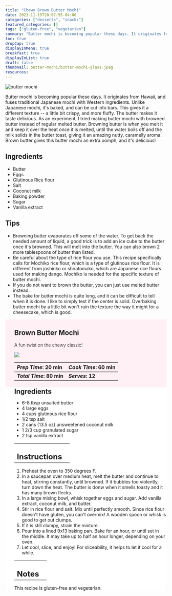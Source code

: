 ```yaml
---
title: "Chewy Brown Butter Mochi"
date: 2023-11-15T20:07:55-04:00
categories: ["desserts", "snacks"]
featured_categories: []
tags: ["gluten-free", "vegetarian"]
summary: "Butter mochi is becoming popular these days. It originates from Hawaii, and fuses traditional Japanese mochi with Western ingredients. Unlike Japanese mochi, it's baked, and can be cut into bars. This gives it a different texture -- a little bit crispy, and more fluffy."
toc: true
dropCap: true
displayInMenu: true
breakfast: true
displayInList: true
draft: false
thumbnail: butter-mochi/butter-mochi-glass.jpeg
resources:
---
```


![butter mochi](../../butter-mochi/butter-mochi-glass.jpeg)

Butter mochi is becoming popular these days. It originates from Hawaii, and fuses traditional Japanese mochi with Western ingredients. Unlike Japanese mochi, it's baked, and can be cut into bars. This gives it a different texture -- a little bit crispy, and more fluffy. The butter makes it taste delicious. As an experiment, I tried making butter mochi with browned butter instead of regular melted butter. Browning butter is when you melt it and keep it over the heat once it is melted, until the water boils off and the milk solids in the butter toast, giving it an amazing nutty, caramelly aroma. Brown butter gives this butter mochi an extra oomph, and it's delicious!

## Ingredients

- Butter
- Eggs
- Glutinous Rice flour
- Salt
- Coconut milk
- Baking powder
- Sugar
- Vanilla extract

## Tips

- Browning butter evaporates off some of the water. To get back the needed amount of liquid, a good trick is to add an ice cube to the butter once it's browned. This will melt into the butter. You can also brown 2 more tablespoons of butter than listed.
- Be careful about the type of rice flour you use. This recipe specifically calls for Mochiko rice flour, which is a type of glutinous rice flour. It is different from joshinko or shiratomako, which are Japanese rice flours used for making dango. Mochiko is needed for the specific texture of butter mochi.
- If you do not want to brown the butter, you can just use melted butter instead.
- The bake for butter mochi is quite long, and it can be difficult to tell when it is done. I like to simply test if the center is solid. Overbaking butter mochi by a little bit won't ruin the texture the way it might for a cheesecake, which is good. 

<div style = "background-color: lavenderblush;"  id = "recipe"> 
<div style = "background-color:lavenderblush; padding-left:2em; margin-top:0; margin-bottom:0;">

<div style="display:grid; align-items:start; justify-content:space-between; padding-right:2em" class="grid-cols-2 gap-2 md:gap-4 lg:gap-8 xl:gap-12"><div class = "mb-8"><h2>Brown Butter Mochi</h2><p style = "font-weight: 300;">A fun twist on the chewy classic!</p></div> <img src="../../butter-mochi/butter-mochi-aerial.jpeg" class="w-full h-auto mx-auto"> </div>

| _Prep Time_: 20 min  | _Cook Time_: 60 min  |
| :--- | :--- |
| **_Total Time_: 80 min** | **_Serves_: 12**  |

</div>
<div style="background-color: white; padding-left:2em; border-width:3px; border-color:lavenderblush; margin-top:0;">
 <div><h2 style = "margin-top:1em; margin-bottom:0;" >Ingredients</h2></div>
 
- 6-8 tbsp unsalted butter
- 4 large eggs
- 4 cups glutinous rice flour
- 1/2 tsp salt
- 2 cans (13.5 oz) unsweetened coconut milk
- 1 2/3 cup granulated sugar
- 2 tsp vanilla extract

|   |    |
| :--- | :--- |
| <div><h2 style = "margin-top:1em; margin-bottom:0;" >Instructions</h2></div>|   |

1. Preheat the oven to 350 degrees F.
2. In a saucepan over medium heat, melt the butter and continue to heat, stirring constantly, until browned. If it bubbles too violently, turn down the heat. The butter is donw when it smells toasty and it has many brown flecks.
3. In a large mixing bowl, whisk together eggs and sugar. Add vanilla extract, coconut milk, and butter.
4. Stir in rice flour and salt. Mix until perfectly smooth. Since rice flour doesn't have gluten, you can't overmix! A wooden spoon or whisk is good to get out clumps.
5. If it is still clumpy, strain the mixture.
6. Pour into a lined 9x13 baking pan. Bake for an hour, or until set in the middle. It may take up to half an hour longer, depending on your oven.
7. Let cool, slice, and enjoy! For sliceability, it helps to let it cool for a while.

|   |    |
| :--- | :--- |
| <div><h2 style = "margin-top:1em; margin-bottom:0;" >Notes</h2></div>|   |

This recipe is gluten-free and vegetarian. 

</div>
</div>